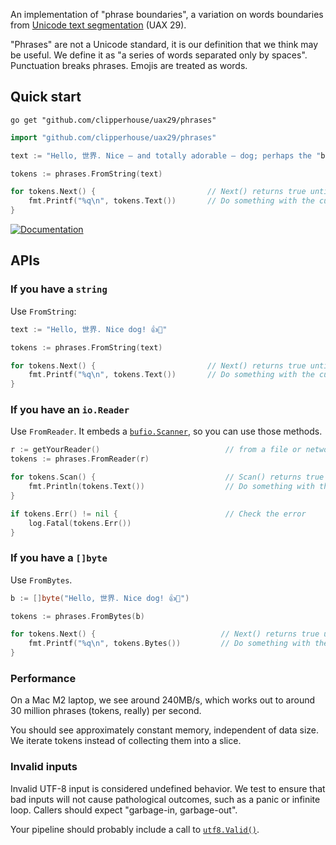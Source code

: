 An implementation of "phrase boundaries", a variation on words boundaries from [Unicode text segmentation](https://unicode.org/reports/tr29/#Word_Boundaries) (UAX 29).

"Phrases" are not a Unicode standard, it is our definition that we think may be useful. We define it as "a series of words separated only by spaces". Punctuation breaks phrases. Emojis are treated as words.

## Quick start

```
go get "github.com/clipperhouse/uax29/phrases"
```

```go
import "github.com/clipperhouse/uax29/phrases"

text := "Hello, 世界. Nice — and totally adorable — dog; perhaps the "best one"! 🏆 🐶"

tokens := phrases.FromString(text)

for tokens.Next() {                         // Next() returns true until end of data
	fmt.Printf("%q\n", tokens.Text())       // Do something with the current phrase
}
```

[![Documentation](https://pkg.go.dev/badge/github.com/clipperhouse/uax29/phrases.svg)](https://pkg.go.dev/github.com/clipperhouse/uax29/phrases)

## APIs

### If you have a `string`

Use `FromString`:

```go
text := "Hello, 世界. Nice dog! 👍🐶"

tokens := phrases.FromString(text)

for tokens.Next() {                         // Next() returns true until end of data
	fmt.Printf("%q\n", tokens.Text())       // Do something with the current phrase
}
```

### If you have an `io.Reader`

Use `FromReader`. It embeds a [`bufio.Scanner`](https://pkg.go.dev/bufio#Scanner), so you can use those methods.

```go
r := getYourReader()                            // from a file or network maybe
tokens := phrases.FromReader(r)

for tokens.Scan() {                             // Scan() returns true until error or EOF
	fmt.Println(tokens.Text())                  // Do something with the current phrase
}

if tokens.Err() != nil {                        // Check the error
	log.Fatal(tokens.Err())
}
```

### If you have a `[]byte`

Use `FromBytes`.

```go
b := []byte("Hello, 世界. Nice dog! 👍🐶")

tokens := phrases.FromBytes(b)

for tokens.Next() {                            // Next() returns true until end of data
	fmt.Printf("%q\n", tokens.Bytes())         // Do something with the current phrase
}
```

### Performance

On a Mac M2 laptop, we see around 240MB/s, which works out to around 30 million phrases (tokens, really) per second.

You should see approximately constant memory, independent of data size. We iterate tokens instead of collecting them into a slice.

### Invalid inputs

Invalid UTF-8 input is considered undefined behavior. We test to ensure that bad inputs will not cause pathological outcomes, such as a panic or infinite loop. Callers should expect "garbage-in, garbage-out".

Your pipeline should probably include a call to [`utf8.Valid()`](https://pkg.go.dev/unicode/utf8#Valid).
